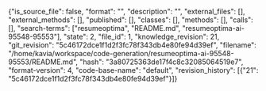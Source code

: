 {"is_source_file": false, "format": "", "description": "", "external_files": [], "external_methods": [], "published": [], "classes": [], "methods": [], "calls": [], "search-terms": ["resumeoptima", "README.md", "resumeoptima-ai-95548-95553"], "state": 2, "file_id": 1, "knowledge_revision": 21, "git_revision": "5c46172dce1f1d2f3fc78f343db4e80fe94d39ef", "filename": "/home/kavia/workspace/code-generation/resumeoptima-ai-95548-95553/README.md", "hash": "3a80725363de17f4c8c32085064519e7", "format-version": 4, "code-base-name": "default", "revision_history": [{"21": "5c46172dce1f1d2f3fc78f343db4e80fe94d39ef"}]}